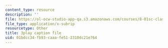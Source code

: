 ```yaml
---
content_type: resource
description: ''
file: https://ol-ocw-studio-app-qa.s3.amazonaws.com/courses/8-01sc-classical-mechanics-fall-2016/01bdcc34fb93caaafe512310dc21e764_0mGd0JUmgm8.srt
file_type: application/x-subrip
resourcetype: Other
title: 3play caption file
uid: 01bdcc34-fb93-caaa-fe51-2310dc21e764
---
```

